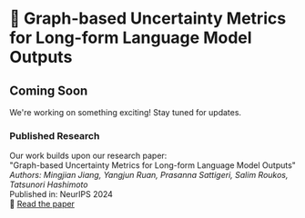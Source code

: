 # 🚀 Graph-based Uncertainty Metrics for Long-form Language Model Outputs

## Coming Soon

We're working on something exciting! Stay tuned for updates.

### Published Research
Our work builds upon our research paper:  
"Graph-based Uncertainty Metrics for Long-form Language Model Outputs"  
*Authors: Mingjian Jiang, Yangjun Ruan, Prasanna Sattigeri, Salim Roukos, Tatsunori Hashimoto*  
Published in: NeurIPS 2024  
📄 [Read the paper](https://arxiv.org/pdf/2410.20783)

